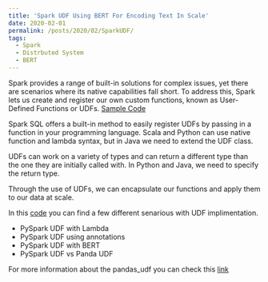 ```yaml
---
title: 'Spark UDF Using BERT For Encoding Text In Scale'
date: 2020-02-01
permalink: /posts/2020/02/SparkUDF/
tags:
  - Spark
  - Distrbuted System
  - BERT
---
```


Spark provides a range of built-in solutions for complex issues, yet there are scenarios where its native capabilities fall short. To address this, Spark lets us create and register our own custom functions, known as User-Defined Functions or UDFs.
[Sample Code](https://colab.research.google.com/drive/11pq1m0oxQZJh2EPhYwax4bLKbriK05Uv?usp=sharing)

Spark SQL offers a built-in method to easily register UDFs by passing in a function in your programming language. Scala and Python can use native function and lambda syntax, but in Java we need to extend the UDF class.

UDFs can work on a variety of types and can return a different type than the one they are initially called with. In Python and Java, we need to specify the return type.

Through the use of UDFs, we can encapsulate our functions and apply them to our data at scale.

In this [code](https://colab.research.google.com/drive/11pq1m0oxQZJh2EPhYwax4bLKbriK05Uv?usp=sharing) you can find a few different senarious with UDF implimentation.

  * PySpark UDF with Lambda
  * PySpark UDF using annotations
  * PySpark UDF with BERT
  * PySpark UDF vs Panda UDF

For more information about the pandas_udf you can check this [link](https://www.databricks.com/blog/2017/10/30/introducing-vectorized-udfs-for-pyspark.html)









 
